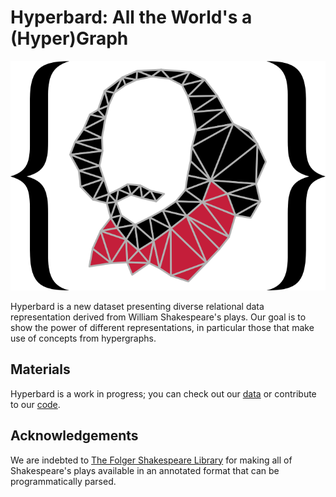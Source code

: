 # Hyperbard: All the World's a (Hyper)Graph

![Hyperbard logo](/assets/images/hyperbard.svg)

Hyperbard is a new dataset presenting diverse relational data
representation derived from William Shakespeare's plays. Our goal is to
show the power of different representations, in particular those that
make use of concepts from hypergraphs.

## Materials

Hyperbard is a work in progress; you can check out our
[data](https://doi.org/10.5281/zenodo.6627159) or contribute to our
[code](https://github.com/hyperbard/hyperbard).

## Acknowledgements

We are indebted to [The Folger Shakespeare Library](https://shakespeare.folger.edu)
for making all of Shakespeare's plays available in an annotated format
that can be programmatically parsed.
